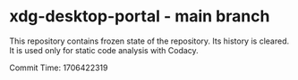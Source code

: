 # xdg-desktop-portal - main branch

This repository contains frozen state of the repository.
Its history is cleared. It is used only for static code
analysis with Codacy.

Commit Time: 1706422319